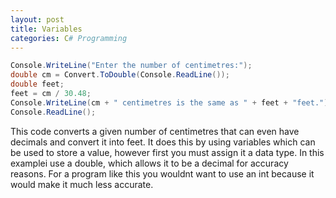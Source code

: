 ```yaml
---
layout: post
title: Variables
categories: C# Programming
---
```


 ```csharp
 Console.WriteLine("Enter the number of centimetres:");
 double cm = Convert.ToDouble(Console.ReadLine());
 double feet;
 feet = cm / 30.48;
 Console.WriteLine(cm + " centimetres is the same as " + feet + "feet.");
 Console.ReadLine();
 ```
            
 This code converts a given number of centimetres that can even have decimals and convert it into feet.
 It does this by using variables which can be used to store a value, however first you must assign it a
 data type. In this examplei use a double, which allows it to be a decimal for accuracy reasons. For a 
 program like this you wouldnt want to use an int because it would make it much less accurate.
